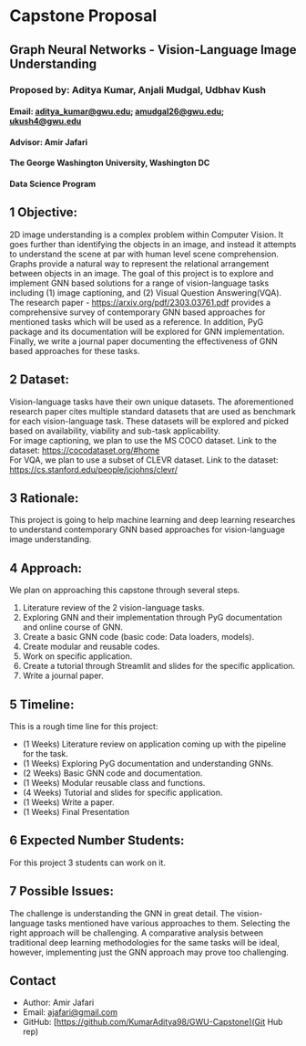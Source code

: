
# Capstone Proposal
## Graph Neural Networks - Vision-Language Image Understanding
### Proposed by: Aditya Kumar, Anjali Mudgal, Udbhav Kush
#### Email: aditya_kumar@gwu.edu; amudgal26@gwu.edu; ukush4@gwu.edu
#### Advisor: Amir Jafari
#### The George Washington University, Washington DC  
#### Data Science Program


## 1 Objective:  

2D image understanding is a complex problem within Computer Vision. It goes further than identifying the objects in an image, and instead it attempts to understand the scene at par with human level scene comprehension. Graphs provide a natural way to represent the relational arrangement between objects in an image. 
The goal of this project is to explore and implement GNN based solutions for a range of vision-language tasks including (1) image captioning, and (2) Visual Question Answering(VQA). The research paper - https://arxiv.org/pdf/2303.03761.pdf provides a comprehensive survey of contemporary GNN based approaches for mentioned tasks which will be used as a reference. In addition, PyG package and its documentation will be explored for GNN implementation.
Finally, we write a journal paper documenting the effectiveness of GNN based approaches for these tasks. 
            

## 2 Dataset:  

Vision-language tasks have their own unique datasets. The aforementioned research paper cites multiple standard datasets that are used as benchmark for each vision-language task. These datasets will be explored and picked based on availability, viability and sub-task applicability.   
For image captioning, we plan to use the MS COCO dataset. Link to the dataset: https://cocodataset.org/#home   
For VQA, we plan to use a subset of CLEVR dataset. Link to the dataset: https://cs.stanford.edu/people/jcjohns/clevr/
            

## 3 Rationale:  

This project is going to help machine learning and deep learning researches to understand contemporary GNN based approaches for vision-language image understanding.
            

## 4 Approach:  

We plan on approaching this capstone through several steps.  
    
1. Literature review of the 2 vision-language tasks.
2. Exploring GNN and their implementation through PyG documentation and online course of GNN.  
3. Create a basic GNN code (basic code: Data loaders, models).
4. Create modular and reusable codes. 
5. Work on specific application.
6. Create a tutorial through Streamlit and slides for the specific application. 
7. Write a journal paper. 
            

## 5 Timeline:  

This is a rough time line for this project:  
- (1 Weeks) Literature review on application coming up with the pipeline for the task.
- (1 Weeks) Exploring PyG documentation and understanding GNNs.  
- (2 Weeks) Basic GNN code and documentation.
- (1 Weeks) Modular reusable class and functions.  
- (4 Weeks) Tutorial and slides for specific application.
- (1 Weeks) Write a paper. 
- (1 Weeks) Final Presentation  
            

## 6 Expected Number Students:  

For this project 3 students can work on it.  
            

## 7 Possible Issues:  

The challenge is understanding the GNN in great detail. The vision-language tasks mentioned have various approaches to them. Selecting the right approach will be challenging. A comparative analysis between traditional deep learning methodologies for the same tasks will be ideal, however, implementing just the GNN approach may prove too challenging. 
            


## Contact
- Author: Amir Jafari
- Email: [ajafari@gmail.com](Email)
- GitHub: [https://github.com/KumarAditya98/GWU-Capstone](Git Hub rep)
